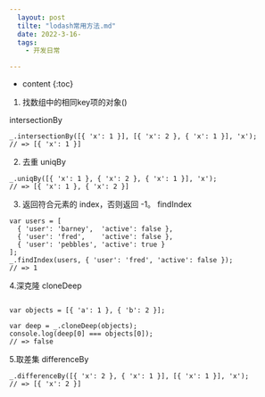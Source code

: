 ```yaml
---
  layout: post
  tilte: "lodash常用方法.md"
  date: 2022-3-16-
  tags: 
    - 开发日常

---
```



* content
{:toc}


1. 找数组中的相同key项的对象()

intersectionBy
```
_.intersectionBy([{ 'x': 1 }], [{ 'x': 2 }, { 'x': 1 }], 'x');
// => [{ 'x': 1 }]
```
2. 去重
uniqBy
```
_.uniqBy([{ 'x': 1 }, { 'x': 2 }, { 'x': 1 }], 'x');
// => [{ 'x': 1 }, { 'x': 2 }]
```
3. 返回符合元素的 index，否则返回 -1。
findIndex
```
var users = [
  { 'user': 'barney',  'active': false },
  { 'user': 'fred',    'active': false },
  { 'user': 'pebbles', 'active': true }
];
_.findIndex(users, { 'user': 'fred', 'active': false });
// => 1
```
4.深克隆
cloneDeep
```

var objects = [{ 'a': 1 }, { 'b': 2 }];

var deep = _.cloneDeep(objects);
console.log(deep[0] === objects[0]);
// => false
```
5.取差集
differenceBy
```
_.differenceBy([{ 'x': 2 }, { 'x': 1 }], [{ 'x': 1 }], 'x');
// => [{ 'x': 2 }]
```
